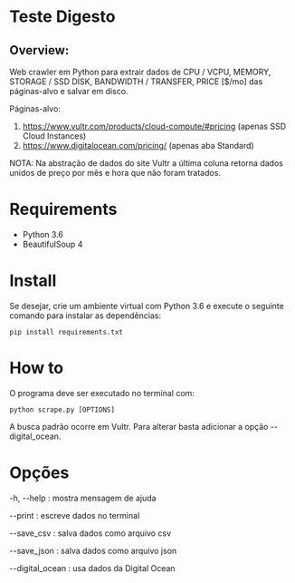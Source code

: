 Teste Digesto
========

## Overview:
Web crawler em Python para extrair dados de CPU / VCPU, MEMORY, STORAGE / SSD DISK, BANDWIDTH / TRANSFER, PRICE [$/mo] das páginas-alvo e salvar em disco.

Páginas-alvo:
1. https://www.vultr.com/products/cloud-compute/#pricing (apenas SSD Cloud Instances)
2. https://www.digitalocean.com/pricing/ (apenas aba Standard)

NOTA: Na abstração de dados do site Vultr a última coluna retorna dados unidos de preço por mês e hora que não foram tratados.

Requirements
============

* Python 3.6
* BeautifulSoup 4

Install
=======

Se desejar, crie um ambiente virtual com Python 3.6 e execute o seguinte comando para instalar as dependências:

    pip install requirements.txt

How to
=======

O programa deve ser executado no terminal com:

    python scrape.py [OPTIONS]

A busca padrão ocorre em Vultr. Para alterar basta adicionar a opção --digital_ocean.

Opções
=======

  -h, --help : mostra mensagem de ajuda

  --print : escreve dados no terminal

  --save_csv : salva dados como arquivo csv

  --save_json : salva dados como arquivo json

  --digital_ocean : usa dados da Digital Ocean